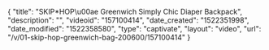 {
    "title": "SKIP*HOP\u00ae Greenwich Simply Chic Diaper Backpack",
    "description": "",
    "videoid": "157100414",
    "date_created": "1522351998",
    "date_modified": "1522358580",
    "type": "captivate",
    "layout": "video",
    "url": "\/v\/01-skip-hop-greenwich-bag-200600\/157100414"
}